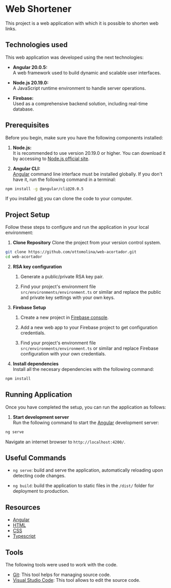 # Web Shortener

This project is a web application with which it is possible to shorten web links.

## __Technologies used__
This web application was developed using the next technologies:

- __Angular 20.0.5:__  
A web framework used to build dynamic and scalable user interfaces.

- __Node.js 20.19.0:__  
A JavaScript runtime environment to handle server operations.

- __Firebase:__  
Used as a comprehensive backend solution, including real-time database.


## __Prerequisites__
Before you begin, make sure you have the following components installed:

1. __Node.js:__  
It is recommended to use version 20.19.0 or higher. You can download it by accessing to [Node.js official site](https://nodejs.org/es/download).

2. __Angular CLI:__  
[Angular](https://angular.dev/tools/cli/setup-local) command line interface must be installed globally. If you don't have it, run the following command in a terminal:

```bash
npm install -g @angular/cli@20.0.5
```

If you installed [git](https://git-scm.com/downloads) you can clone the code to your computer.


## __Project Setup__

Follow these steps to configure and run the application in your local environment:

1. __Clone Repository__
Clone the project from your version control system.

```bash
git clone https://github.com/ottomolina/web-acortador.git
cd web-acortador
```

2. __RSA key configuration__
    1. Generate a public/private RSA key pair.

    2. Find your project's environment file `src/environments/environment.ts` or similar and replace the public and private key settings with your own keys.

3. __Firebase Setup__
    1. Create a new project in [Firebase console](https://console.firebase.google.com).

    2. Add a new web app to your Firebase project to get configuration credentials.

    3. Find your project's environment file `src/environments/environment.ts` or similar and replace Firebase configuration with your own credentials.

4. __Install dependencies__  
Install all the necesary dependencies with the following command:
```bash
npm install
```

## __Running Application__
Once you have completed the setup, you can run the application as follows:

1. __Start development server__  
Run the following command to start the [Angular](https://angular.dev) development server:

```bash
ng serve
```

Navigate an internet browser to `http://localhost:4200/`.


## __Useful Commands__
- `ng serve`: build and serve the application, automatically reloading upon detecting code changes.

- `ng build`: build the application to static files in the `/dist/` folder for deployment to production.


## Resources
- [Angular](https://angular.dev)
- [HTML](https://developer.mozilla.org/docs/Web/HTML)
- [CSS](https://developer.mozilla.org/docs/Web/CSS)
- [Typescript](https://www.typescriptlang.org)


## Tools

The following tools were used to work with the code.

- [Git](https://git-scm.com/downloads): This tool helps for managing source code.
- [Visual Studio Code](https://code.visualstudio.com/): This tool allows to edit the source code.

